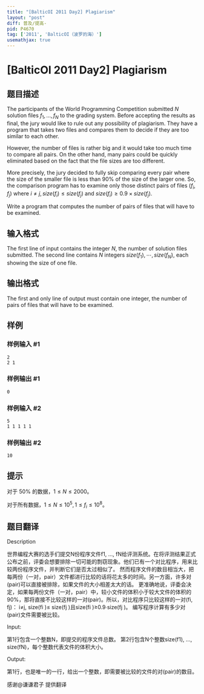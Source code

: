 ```yaml
---
title: "[BalticOI 2011 Day2] Plagiarism"
layout: "post"
diff: 普及/提高-
pid: P4670
tag: ['2011', 'BalticOI（波罗的海）']
usemathjax: true
---
```


# [BalticOI 2011 Day2] Plagiarism
## 题目描述

The participants of the World Programming Competition submitted $N$ solution files $f_1 ,...,f_N$ to the grading system. Before accepting the results as final, the jury would like to rule out any possibility of plagiarism. They have a program that takes two files and compares them to decide if they are too similar to each other.

However, the number of files is rather big and it would take too much time to compare all pairs. On the other hand, many pairs could be quickly eliminated based on the fact that the file sizes are too different.

More precisely, the jury decided to fully skip comparing every pair where the size of the smaller file is less than 90% of the size of the larger one. So, the comparison program has to examine only those distinct pairs of files $(f_i, f_j)$ where $i≠j, size(f_i) \le size(f_j)$ and $size(f_i) \ge 0.9 \times size(f_j)$.

Write a program that computes the number of pairs of files that will have to be examined.
## 输入格式

The first line of input contains the integer $N$, the number of solution files submitted. The second line contains $N$ integers $size(f_1),\cdots,size(f_N)$, each showing the size of one file.
## 输出格式

The first and only line of output must contain one integer, the number of pairs of files that will have to be examined.
## 样例

### 样例输入 #1
```
2
2 1
```
### 样例输出 #1
```
0
```
### 样例输入 #2
```
5
1 1 1 1 1
```
### 样例输出 #2
```
10
```
## 提示

对于 $50\%$ 的数据，$1 \le N \le 2000$。

对于所有数据，$1 \le N \le 10^5,1 \le f_i \le 10^8$。
## 题目翻译

Description

世界编程大赛的选手们提交N份程序文件f1, …, fN给评测系统。在将评测结果正式公布之前，评委会想要排除一切可能的剽窃现象。他们已有一个对比程序，用来比较两份程序文件，并判断它们是否太过相似了。 然而程序文件的数目相当大，把每两份（一对，pair）文件都进行比较的话将花太多的时间。另一方面，许多对(pair)可以直接被排除，如果文件的大小相差太大的话。 更准确地说，评委会决定，如果每两份文件（一对，pair）中，较小文件的体积小于较大文件的体积的90%，那将直接不比较这样的一对(pair)。所以，对比程序只比较这样的一对(fi, fj)： i≠j, size(fi )≤ size(fj )且size(fi )≥0.9∙size(fj )。 编写程序计算有多少对(pair)文件需要被比较。

Input:

第1行包含一个整数N，即提交的程序文件总数。 第2行包含N个整数size(f1), …, size(fN)，每个整数代表文件的体积大小。

Output:

第1行，也是唯一的一行，给出一个整数，即需要被比较的文件的对(pair)的数目。

感谢@谦谦君子 提供翻译
